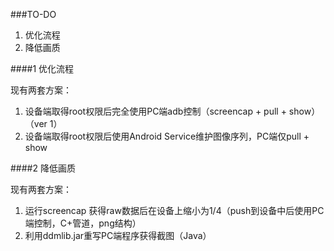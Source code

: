 ###TO-DO

1. 优化流程
2. 降低画质

####1 优化流程

现有两套方案：

1. 设备端取得root权限后完全使用PC端adb控制（screencap + pull + show）（ver 1）
2. 设备端取得root权限后使用Android Service维护图像序列，PC端仅pull + show

####2 降低画质

现有两套方案：

1. 运行screencap 获得raw数据后在设备上缩小为1/4（push到设备中后使用PC端控制，C+管道，png结构）
2. 利用ddmlib.jar重写PC端程序获得截图（Java）
